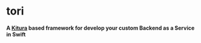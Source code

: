# tori
**A [Kitura](https://github.com/IBM-Swift/Kitura) based framework for develop your custom Backend as a Service in Swift**
